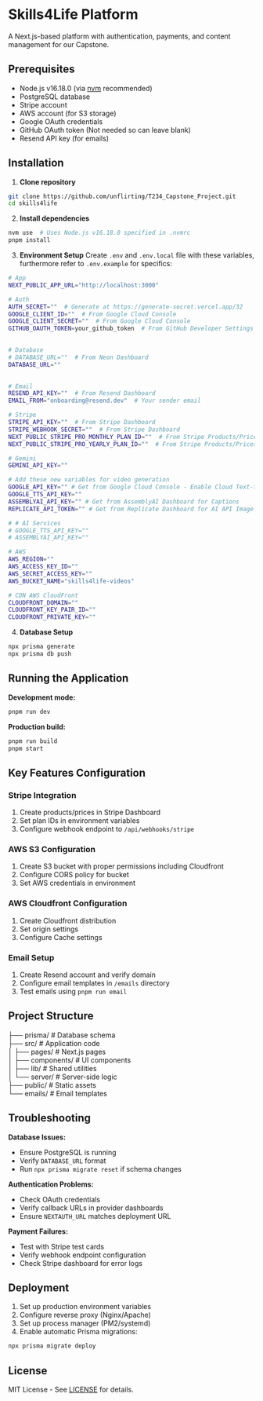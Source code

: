 # Skills4Life Platform

A Next.js-based platform with authentication, payments, and content management for our Capstone.

## Prerequisites

- Node.js v16.18.0 (via [nvm](https://github.com/nvm-sh/nvm) recommended)
- PostgreSQL database
- Stripe account
- AWS account (for S3 storage)
- Google OAuth credentials
- GitHub OAuth token (Not needed so can leave blank)
- Resend API key (for emails)

## Installation

1. **Clone repository**
```bash
git clone https://github.com/unflirting/T234_Capstone_Project.git
cd skills4life
```

2. **Install dependencies**
```bash
nvm use  # Uses Node.js v16.18.0 specified in .nvmrc
pnpm install
```

3. **Environment Setup**
Create `.env` and `.env.local` file with these variables, furthermore refer to `.env.example` for specifics:
```bash
# App
NEXT_PUBLIC_APP_URL="http://localhost:3000"

# Auth
AUTH_SECRET=""  # Generate at https://generate-secret.vercel.app/32
GOOGLE_CLIENT_ID=""  # From Google Cloud Console
GOOGLE_CLIENT_SECRET=""  # From Google Cloud Console
GITHUB_OAUTH_TOKEN=your_github_token  # From GitHub Developer Settings
  

# Database
# DATABASE_URL=""  # From Neon Dashboard
DATABASE_URL=""
  

# Email
RESEND_API_KEY=""  # From Resend Dashboard
EMAIL_FROM="onboarding@resend.dev"  # Your sender email

# Stripe
STRIPE_API_KEY=""  # From Stripe Dashboard
STRIPE_WEBHOOK_SECRET=""  # From Stripe Dashboard
NEXT_PUBLIC_STRIPE_PRO_MONTHLY_PLAN_ID=""  # From Stripe Products/Prices
NEXT_PUBLIC_STRIPE_PRO_YEARLY_PLAN_ID=""  # From Stripe Products/Prices  

# Gemini
GEMINI_API_KEY=""

# Add these new variables for video generation
GOOGLE_API_KEY="" # Get from Google Cloud Console - Enable Cloud Text-to-Speech API
GOOGLE_TTS_API_KEY=""
ASSEMBLYAI_API_KEY="" # Get from AssemblyAI Dashboard for Captions 
REPLICATE_API_TOKEN="" # Get from Replicate Dashboard for AI API Image and Lip Sync Generation

# # AI Services
# GOOGLE_TTS_API_KEY=""
# ASSEMBLYAI_API_KEY=""

# AWS
AWS_REGION=""
AWS_ACCESS_KEY_ID=""
AWS_SECRET_ACCESS_KEY=""
AWS_BUCKET_NAME="skills4life-videos"

# CDN AWS CloudFront
CLOUDFRONT_DOMAIN=""
CLOUDFRONT_KEY_PAIR_ID=""
CLOUDFRONT_PRIVATE_KEY=""

```

4. **Database Setup**
```bash
npx prisma generate
npx prisma db push
```

## Running the Application

**Development mode:**
```bash
pnpm run dev
```

**Production build:**
```bash
pnpm run build
pnpm start
```

## Key Features Configuration

### Stripe Integration
1. Create products/prices in Stripe Dashboard
2. Set plan IDs in environment variables
3. Configure webhook endpoint to `/api/webhooks/stripe`

### AWS S3 Configuration
1. Create S3 bucket with proper permissions including Cloudfront
2. Configure CORS policy for bucket
3. Set AWS credentials in environment

### AWS Cloudfront Configuration
1. Create Cloudfront distribution
2. Set origin settings
3. Configure Cache settings

### Email Setup
1. Create Resend account and verify domain
2. Configure email templates in `/emails` directory
3. Test emails using `pnpm run email`

## Project Structure
├── prisma/ # Database schema<br>
├── src/ # Application code<br>
│ ├── pages/ # Next.js pages<br>
│ ├── components/ # UI components<br>
│ ├── lib/ # Shared utilities<br>
│ └── server/ # Server-side logic<br>
├── public/ # Static assets<br>
└── emails/ # Email templates<br>

## Troubleshooting

**Database Issues:**
- Ensure PostgreSQL is running
- Verify `DATABASE_URL` format
- Run `npx prisma migrate reset` if schema changes

**Authentication Problems:**
- Check OAuth credentials
- Verify callback URLs in provider dashboards
- Ensure `NEXTAUTH_URL` matches deployment URL

**Payment Failures:**
- Test with Stripe test cards
- Verify webhook endpoint configuration
- Check Stripe dashboard for error logs

## Deployment

1. Set up production environment variables
2. Configure reverse proxy (Nginx/Apache)
3. Set up process manager (PM2/systemd)
4. Enable automatic Prisma migrations:
```bash
npx prisma migrate deploy
```

## License

MIT License - See [LICENSE](https://www.youtube.com/watch?v=dQw4w9WgXcQ) for details.
